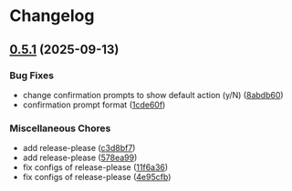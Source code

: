 # Changelog

## [0.5.1](https://github.com/walkersumida/fusen.nvim/compare/v0.5.0...v0.5.1) (2025-09-13)


### Bug Fixes

* change confirmation prompts to show default action (y/N) ([8abdb60](https://github.com/walkersumida/fusen.nvim/commit/8abdb608b5922f64dd462417f06ed5a10995d035))
* confirmation prompt format ([1cde60f](https://github.com/walkersumida/fusen.nvim/commit/1cde60fd74f5ca2995906620079217b964c551d5))


### Miscellaneous Chores

* add release-please ([c3d8bf7](https://github.com/walkersumida/fusen.nvim/commit/c3d8bf7d42df0a3b9cad5cb2abbe193c595aeea3))
* add release-please ([578ea99](https://github.com/walkersumida/fusen.nvim/commit/578ea99d09051a3850edd4d1c5db9030f994e545))
* fix configs of release-please ([11f6a36](https://github.com/walkersumida/fusen.nvim/commit/11f6a362bc01c97cbf7880bb15769400cd5fd15a))
* fix configs of release-please ([4e95cfb](https://github.com/walkersumida/fusen.nvim/commit/4e95cfb00d907d507c25df4a4a1bd3ee2b6dc824))
